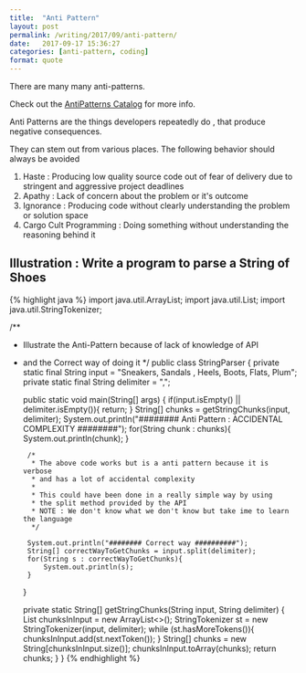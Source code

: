 ```yaml
---
title:  "Anti Pattern"
layout: post
permalink: /writing/2017/09/anti-pattern/
date:   2017-09-17 15:36:27
categories: [anti-pattern, coding]
format: quote
---
```

There are many many anti-patterns.

Check out the [AntiPatterns Catalog][antipatterns] for more info.

[antipatterns]:      https://web.archive.org/web/20161231130810/http://wiki.c2.com/?AntiPatternsCatalog

Anti Patterns are the things developers repeatedly do , that produce negative consequences.

They can stem out from various places. The following behavior should always be avoided
1. Haste : Producing low quality source code out of fear of delivery due to stringent and aggressive project deadlines
2. Apathy : Lack of concern about the problem or it's outcome
3. Ignorance : Producing code without clearly understanding the problem or solution space
4. Cargo Cult Programming : Doing something without understanding the reasoning behind it

## Illustration : Write a program to parse a String of Shoes
{% highlight java %}
import java.util.ArrayList;
import java.util.List;
import java.util.StringTokenizer;

/**
 * Illustrate the Anti-Pattern because of lack of knowledge of API
 * and the Correct way of doing it
 */
public class StringParser {
    private static final String input = "Sneakers, Sandals , Heels, Boots, Flats, Plum";
    private static final String delimiter = ",";

    public static void main(String[] args) {
        if(input.isEmpty() || delimiter.isEmpty()){
            return;
        }
        String[] chunks = getStringChunks(input, delimiter);
        System.out.println("######## Anti Pattern : ACCIDENTAL COMPLEXITY ########");
        for(String chunk : chunks){
            System.out.println(chunk);
        }

        /*
         * The above code works but is a anti pattern because it is verbose
         * and has a lot of accidental complexity
         *
         * This could have been done in a really simple way by using
         * the split method provided by the API
         * NOTE : We don't know what we don't know but take ime to learn the language
         */

        System.out.println("######## Correct way ##########");
        String[] correctWayToGetChunks = input.split(delimiter);
        for(String s : correctWayToGetChunks){
            System.out.println(s);
        }
    }

    private static String[] getStringChunks(String input, String delimiter) {
        List<String> chunksInInput = new ArrayList<>();
        StringTokenizer st = new StringTokenizer(input, delimiter);
            while (st.hasMoreTokens()){
                chunksInInput.add(st.nextToken());
            }
           String[] chunks = new String[chunksInInput.size()];
           chunksInInput.toArray(chunks);
        return chunks;
    }
}
{% endhighlight %}